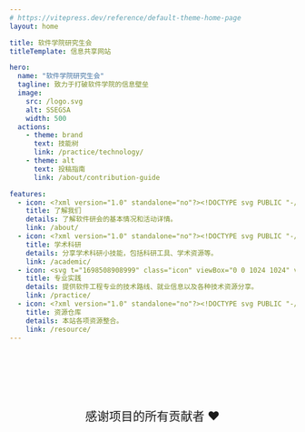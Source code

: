 ```yaml
---
# https://vitepress.dev/reference/default-theme-home-page
layout: home

title: 软件学院研究生会
titleTemplate: 信息共享网站

hero:
  name: "软件学院研究生会"
  tagline: 致力于打破软件学院的信息壁垒
  image:
    src: /logo.svg
    alt: SSEGSA
    width: 500
  actions:
    - theme: brand
      text: 技能树
      link: /practice/technology/
    - theme: alt
      text: 投稿指南
      link: /about/contribution-guide

features:
  - icon: <?xml version="1.0" standalone="no"?><!DOCTYPE svg PUBLIC "-//W3C//DTD SVG 1.1//EN" "http://www.w3.org/Graphics/SVG/1.1/DTD/svg11.dtd"><svg t="1698508591272" class="icon" viewBox="0 0 1024 1024" version="1.1" xmlns="http://www.w3.org/2000/svg" p-id="12610" xmlns:xlink="http://www.w3.org/1999/xlink" width="200" height="200"><path d="M997.574194 764.696774c0-137.083871-109.006452-254.348387-244.43871-260.954839 75.974194-6.606452 135.432258-71.019355 135.432258-148.645161 0-82.580645-66.064516-148.645161-148.645161-148.645161-13.212903 0-26.425806 1.651613-37.987097 4.954839 14.864516 28.077419 23.122581 59.458065 23.122581 94.141935 0 66.064516-33.032258 125.522581-84.232258 161.858065 23.122581 19.819355 52.851613 33.032258 85.883871 36.335484-14.864516 0-31.380645 3.303226-46.245161 6.606452 95.793548 52.851613 163.509677 151.948387 175.070968 264.258065l140.387097 0C997.574194 776.258065 997.574194 768 997.574194 764.696774z" fill="#FEC02E" p-id="12611"></path><path d="M368.309677 515.303226c-19.819355-6.606452-39.63871-9.909677-61.109677-9.909677 36.335484-3.303226 71.019355-19.819355 94.141935-44.593548-44.593548-36.335484-72.670968-90.83871-72.670968-151.948387 0-31.380645 8.258065-61.109677 21.470968-87.535484-18.167742-6.606452-36.335484-11.56129-56.154839-11.56129-82.580645 0-148.645161 66.064516-148.645161 148.645161 0 77.625806 61.109677 142.03871 137.083871 148.645161C145.341935 512 37.987097 627.612903 37.987097 764.696774c0 1.651613 0 11.56129 0 11.56129l161.858065 0C211.406452 665.6 275.819355 568.154839 368.309677 515.303226z" fill="#FEC02E" p-id="12612"></path><path d="M543.380645 487.225806c92.490323-8.258065 165.16129-85.883871 165.16129-181.677419 0-100.748387-80.929032-181.677419-181.677419-181.677419s-181.677419 80.929032-181.677419 181.677419c0 95.793548 74.322581 173.419355 166.812903 181.677419-165.16129 8.258065-297.290323 145.341935-297.290323 313.806452 0 3.303226 0 4.954839 0 8.258065L842.322581 809.290323c0-3.303226 0-4.954839 0-8.258065C842.322581 632.567742 710.193548 495.483871 543.380645 487.225806z" fill="#FEC02E" p-id="12613"></path></svg>
    title: 了解我们
    details: 了解软件研会的基本情况和活动详情。
    link: /about/
  - icon: <?xml version="1.0" standalone="no"?><!DOCTYPE svg PUBLIC "-//W3C//DTD SVG 1.1//EN" "http://www.w3.org/Graphics/SVG/1.1/DTD/svg11.dtd"><svg t="1698508694782" class="icon" viewBox="0 0 1024 1024" version="1.1" xmlns="http://www.w3.org/2000/svg" p-id="13699" xmlns:xlink="http://www.w3.org/1999/xlink" width="200" height="200"><path d="M601.8 861.9l-79.1-97.5c-183.8 24.9-249 150.4-249.1 153.2V950l273.2-0.1 383.2 0.1v-32.5c-0.1-1.2-62.8-132.4-243.9-153.2l-84.3 97.6z" fill="#EFC654" p-id="13700"></path><path d="M680.1 759.1l-76.4 53.3-76.4-53.3-1.8-69.3c-1.8-0.8-3.6-1.7-5.3-2.6l-2-1.1c-44.5-23.9-72.9-62-87.7-116.1-26.7-17.3-50.1-45.6-50.1-65.3 0-11-2.9-39.7 37.2-47.3V353c9.6-0.5 23.7-1.5 40.8-3.6l44.6-81.1c60.8-7.8 97.2 54.6 150.3 8.6 17.4 24.4 59.8 70.9 133 76v104c32.7 6.8 36.8 28.2 36.8 38.3 0 19-23.4 53.2-45.6 69.1-14.9 54.5-47.2 97.7-91.8 121.6l-1.9 1-5.4 2.7 1.7 69.5z" fill="#F5DFC2" p-id="13701"></path><path d="M389 371.7c-2 77.8 5.4 125.5 19.3 125.5 16.9 0 31.6-50.5 30.1-82.8-0.4-9.7 1.1-18.5 4.5-26.7 76.9 10.8 216.6 11.5 301.5 2.1 41 33.6 27.9 106.7 42.6 107.5 12.5 0.6 25.7-60.2 27-124.9 6.2-3.7 9.8-8.8 9.8-14.2v-97c0-3.1-1.2-6.1-3.4-8.8L938 221.8c11-2.9 18.4-9.5 19-17 0.6-7.5-5.8-14.6-16.4-18.1L616.1 78.8c-8.9-3-19.5-3-28.4 0L263.3 186.6c-9.2 3.1-15.4 8.9-16.3 15.5-0.3 1-0.4 2-0.4 3.1v145.6c0 10.7 13.7 19.4 30.6 19.4 16.9 0 30.6-8.7 30.6-19.4V232.6l75.7 19.6c-2.2 2.7-3.4 5.8-3.4 8.8v97c0.1 5.4 3.5 10.2 8.9 13.7z" fill="#936E44" p-id="13702"></path><path d="M178.1 527.4H81.7c-8.9 0-16.1 7.2-16.1 16.1 0 8.9 7.2 16.1 16.1 16.1h96.4V656c0 8.9 7.2 16.1 16.1 16.1 8.9 0 16.1-7.2 16.1-16.1v-96.4h96.4c8.9 0 16.1-7.2 16.1-16.1 0-8.9-7.2-16.1-16.1-16.1h-96.4V431c0-8.9-7.2-16.1-16.1-16.1-8.9 0-16.1 7.2-16.1 16.1v96.4z" fill="#8590A6" p-id="13703"></path></svg>
    title: 学术科研
    details: 分享学术科研小技能，包括科研工具、学术资源等。
    link: /academic/
  - icon: <svg t="1698508908999" class="icon" viewBox="0 0 1024 1024" version="1.1" xmlns="http://www.w3.org/2000/svg" p-id="20729" width="200" height="200"><path d="M941.709938 0H82.290062A82.290062 82.290062 0 0 0 0 82.290062v859.419876A82.290062 82.290062 0 0 0 82.290062 1022.53923h859.419876A82.290062 82.290062 0 0 0 1022.53923 941.709938V82.290062A82.290062 82.290062 0 0 0 941.709938 0zM188.439372 553.631954a40.901569 40.901569 0 0 1-29.215406-70.116975L292.154066 351.558726 159.223966 218.628626a40.901569 40.901569 0 0 1 58.430813-57.94389l160.197813 162.145507a40.901569 40.901569 0 0 1 0 57.943889l-160.197813 160.684736a40.901569 40.901569 0 0 1-29.215407 12.173086z m443.587257 0H405.120304a40.901569 40.901569 0 0 1 0-82.290061H633.000476a40.901569 40.901569 0 0 1 0 82.290061z" fill="#1296db" p-id="20730"></path></svg>
    title: 专业实践
    details: 提供软件工程专业的技术路线、就业信息以及各种技术资源分享。
    link: /practice/
  - icon: <?xml version="1.0" standalone="no"?><!DOCTYPE svg PUBLIC "-//W3C//DTD SVG 1.1//EN" "http://www.w3.org/Graphics/SVG/1.1/DTD/svg11.dtd"><svg t="1698508369385" class="icon" viewBox="0 0 1024 1024" version="1.1" xmlns="http://www.w3.org/2000/svg" p-id="7606" xmlns:xlink="http://www.w3.org/1999/xlink" width="200" height="200"><path d="M512 42.666667A464.64 464.64 0 0 0 42.666667 502.186667 460.373333 460.373333 0 0 0 363.52 938.666667c23.466667 4.266667 32-9.813333 32-22.186667v-78.08c-130.56 27.733333-158.293333-61.44-158.293333-61.44a122.026667 122.026667 0 0 0-52.053334-67.413333c-42.666667-28.16 3.413333-27.733333 3.413334-27.733334a98.56 98.56 0 0 1 71.68 47.36 101.12 101.12 0 0 0 136.533333 37.973334 99.413333 99.413333 0 0 1 29.866667-61.44c-104.106667-11.52-213.333333-50.773333-213.333334-226.986667a177.066667 177.066667 0 0 1 47.36-124.16 161.28 161.28 0 0 1 4.693334-121.173333s39.68-12.373333 128 46.933333a455.68 455.68 0 0 1 234.666666 0c89.6-59.306667 128-46.933333 128-46.933333a161.28 161.28 0 0 1 4.693334 121.173333A177.066667 177.066667 0 0 1 810.666667 477.866667c0 176.64-110.08 215.466667-213.333334 226.986666a106.666667 106.666667 0 0 1 32 85.333334v125.866666c0 14.933333 8.533333 26.88 32 22.186667A460.8 460.8 0 0 0 981.333333 502.186667 464.64 464.64 0 0 0 512 42.666667" p-id="7607" fill="#1296db"></path></svg>
    title: 资源仓库
    details: 本站各项资源整合。
    link: /resource/
---
```


<div class="centered-container">
  <div class="contributer-title">感谢项目的所有贡献者 ❤️</div>
</div>

<Contributor class="contributor"></Contributor>

<script setup>
import Contributor from '../components/Contributor.vue'
</script>


<style scope>
.contributer-title {
  margin: 100px 0 20px 0;
  font-size: 1.5em;
  font-weight: 500
}

.centered-container {
  display: flex;
  justify-content: center;
  align-items: center;
}

.contributor {
  width: 80%;
}
</style>

<style>
:root {
  --vp-home-hero-name-color: transparent;
  --vp-home-hero-name-background: -webkit-linear-gradient(120deg, #bd34fe 30%, #41d1ff);

  /* --vp-home-hero-image-background-image: linear-gradient(-45deg, #bd34fe 50%, #47caff 50%); */
  /* --vp-home-hero-image-background-image: linear-gradient(-45deg, #2b87ff 50%, #79d9ff 50%);
  --vp-home-hero-image-filter: blur(40px); */
}

@media (min-width: 640px) {
  :root {
    --vp-home-hero-image-filter: blur(56px);
  }
}

@media (min-width: 960px) {
  :root {
    --vp-home-hero-image-filter: blur(72px);
  }
}
</style>